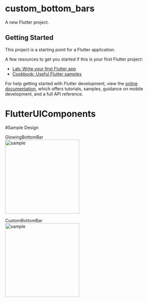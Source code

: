 # custom_bottom_bars

A new Flutter project.

## Getting Started

This project is a starting point for a Flutter application.

A few resources to get you started if this is your first Flutter project:

- [Lab: Write your first Flutter app](https://docs.flutter.dev/get-started/codelab)
- [Cookbook: Useful Flutter samples](https://docs.flutter.dev/cookbook)

For help getting started with Flutter development, view the
[online documentation](https://docs.flutter.dev/), which offers tutorials,
samples, guidance on mobile development, and a full API reference.
# FlutterUIComponents

#Sample Design

GlowingBottomBar<br>
<img alt="sample" width="240" src=https://github.com/user-attachments/assets/a2017a50-5453-4a2e-a33c-47cb1b91c73b>

CustomBottomBar<br>
<img alt="sample" width="240" src=https://github.com/user-attachments/assets/d7c2740c-2322-4115-8ab5-248433e9f7ca>


